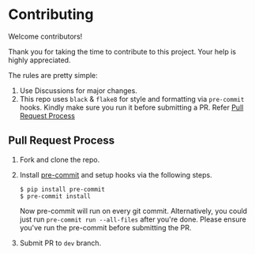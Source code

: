 # Contributing

Welcome contributors! 

Thank you for taking the time to contribute to this project. Your help is highly appreciated.

The rules are pretty simple:
1. Use Discussions for major changes. 
2. This repo uses `black` & `flake8` for style and formatting via `pre-commit` hooks. Kindly make sure you run it before submitting a PR. Refer [Pull Request Process](#pull-request-process)

## Pull Request Process

1.  Fork and clone the repo. 
2.  Install [pre-commit](https://pre-commit.com/) and setup hooks via the following steps. 

        $ pip install pre-commit
        $ pre-commit install

    Now pre-commit will run on every git commit. Alternatively, you could just run `pre-commit run --all-files` after you're done. Please ensure you've run the pre-commit before submitting the PR.
3.  Submit PR to `dev` branch.
